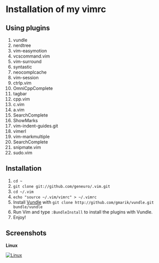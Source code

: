# Installation of my vimrc

## Using plugins

1.  vundle
2.  nerdtree
3.  vim-easymotion
4.  vcscommand.vim
5.  vim-surround
6.  syntastic
7.  neocomplcache
8.  vim-session
9.  ctrlp.vim
10. OmniCppComplete
11. tagbar
12. cpp.vim
13. c.vim
14. a.vim
15. SearchComplete
16. ShowMarks
17. vim-indent-guides.git
18. vimerl
19. vim-markmultiple
20. SearchComplete
21. snipmate.vim
22. sudo.vim

## Installation

1. `cd ~`
2. `git clone git://github.com/geneuro/.vim.git`
3. `cd ~/.vim`
4. `echo "source ~/.vim/vimrc" > ~/.vimrc`
5. Install [Vundle](https://github.com/gmarik/vundle) with `git clone http://github.com/gmarik/vundle.git bundle/vundle`
6. Run Vim and type `:BundleInstall` to install the plugins with Vundle.
7. Enjoy!

## Screenshots

**Linux**

[![Linux](https://github.com/geneuro/.vim/raw/master/screenshots/linux-vim.png)](https://github.com/geneuro/.vim/raw/master/screenshots/linux-vim.png)

